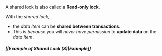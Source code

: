 A shared lock is also called a **Read-only lock**.

With the *shared lock*,
- the *data item* can be **shared between transactions**.
- This is *because* you will *never have permission* to **update data** on the *data item*.
##### *[[Example of Shared Lock (S)|Example]]*
